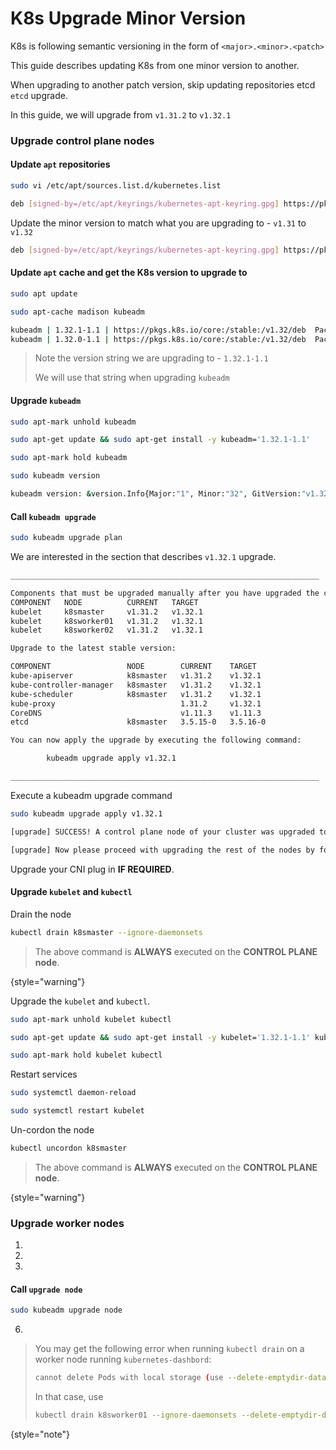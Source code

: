 # K8s Upgrade Minor Version

K8s is following semantic versioning in the form of `<major>.<minor>.<patch>`

This guide describes updating K8s from one minor version to another.

When upgrading to another patch version, skip updating repositories etcd `etcd` upgrade.

In this guide, we will upgrade from `v1.31.2` to `v1.32.1`

### Upgrade control plane nodes

#### Update `apt` repositories

```Bash
sudo vi /etc/apt/sources.list.d/kubernetes.list
```
```Bash
deb [signed-by=/etc/apt/keyrings/kubernetes-apt-keyring.gpg] https://pkgs.k8s.io/core:/stable:/v1.31/deb/ /
```
Update the minor version to match what you are upgrading to - `v1.31` to `v1.32`
```Bash
deb [signed-by=/etc/apt/keyrings/kubernetes-apt-keyring.gpg] https://pkgs.k8s.io/core:/stable:/v1.32/deb/ /
```
#### Update `apt` cache and get the K8s version to upgrade to
```Bash
sudo apt update
```
```Bash
sudo apt-cache madison kubeadm
```
```Bash
kubeadm | 1.32.1-1.1 | https://pkgs.k8s.io/core:/stable:/v1.32/deb  Packages
kubeadm | 1.32.0-1.1 | https://pkgs.k8s.io/core:/stable:/v1.32/deb  Packages
```
> Note the version string we are upgrading to - `1.32.1-1.1`
> 
> We will use that string when upgrading `kubeadm`
#### Upgrade `kubeadm`
```Bash
sudo apt-mark unhold kubeadm
```
```Bash
sudo apt-get update && sudo apt-get install -y kubeadm='1.32.1-1.1'
```
```Bash
sudo apt-mark hold kubeadm
```
```Bash
sudo kubeadm version
```
```Bash
kubeadm version: &version.Info{Major:"1", Minor:"32", GitVersion:"v1.32.1", GitCommit:"e9c9be4007d1664e68796af02b8978640d2c1b26", GitTreeState:"clean", BuildDate:"2025-01-15T14:39:14Z", GoVersion:"go1.23.4", Compiler:"gc", Platform:"linux/amd64"}
```
#### Call `kubeadm upgrade`
```Bash
sudo kubeadm upgrade plan
```
We are interested in the section that describes `v1.32.1` upgrade.
```Bash
_____________________________________________________________________

Components that must be upgraded manually after you have upgraded the control plane with 'kubeadm upgrade apply':
COMPONENT   NODE          CURRENT   TARGET
kubelet     k8smaster     v1.31.2   v1.32.1
kubelet     k8sworker01   v1.31.2   v1.32.1
kubelet     k8sworker02   v1.31.2   v1.32.1

Upgrade to the latest stable version:

COMPONENT                 NODE        CURRENT    TARGET
kube-apiserver            k8smaster   v1.31.2    v1.32.1
kube-controller-manager   k8smaster   v1.31.2    v1.32.1
kube-scheduler            k8smaster   v1.31.2    v1.32.1
kube-proxy                            1.31.2     v1.32.1
CoreDNS                               v1.11.3    v1.11.3
etcd                      k8smaster   3.5.15-0   3.5.16-0

You can now apply the upgrade by executing the following command:

        kubeadm upgrade apply v1.32.1

_____________________________________________________________________
```
Execute a kubeadm upgrade command
```Bash
sudo kubeadm upgrade apply v1.32.1
```
```Bash
[upgrade] SUCCESS! A control plane node of your cluster was upgraded to "v1.32.1".

[upgrade] Now please proceed with upgrading the rest of the nodes by following the right order.
```
Upgrade your CNI plug in **IF REQUIRED**.

#### Upgrade `kubelet` and `kubectl`
Drain the node
```Bash
kubectl drain k8smaster --ignore-daemonsets
```
> The above command is **ALWAYS** executed on the **CONTROL PLANE node**.
> 
{style="warning"}

Upgrade the `kubelet` and `kubectl`.
```Bash
sudo apt-mark unhold kubelet kubectl
```
```Bash
sudo apt-get update && sudo apt-get install -y kubelet='1.32.1-1.1' kubectl='1.32.1-1.1'
```
```Bash
sudo apt-mark hold kubelet kubectl
```
Restart services
```Bash
sudo systemctl daemon-reload
```
```Bash
sudo systemctl restart kubelet
```
Un-cordon the node
```Bash
kubectl uncordon k8smaster
```
> The above command is **ALWAYS** executed on the **CONTROL PLANE node**.
>
{style="warning"}

### Upgrade worker nodes
1.  [](#update-apt-repositories)
2. [](#update-apt-cache-and-get-the-k8s-version-to-upgrade-to)
3. [](#upgrade-kubeadm)

#### Call `upgrade node`
```Bash
sudo kubeadm upgrade node
```
6. [](#upgrade-kubelet-and-kubectl)
> You may get the following error when running `kubectl drain` on a worker node running `kubernetes-dashbord`:
> ```Bash
> cannot delete Pods with local storage (use --delete-emptydir-data to override): kube-system/metrics-server-66966f44c6-tgq9s, kubernetes-dashboard/kubernetes-dashboard-api-7746d7db6f-lkrbt, kubernetes-dashboard/kubernetes-dashboard-auth-6cdff87986-sxt52, kubernetes-dashboard/kubernetes-dashboard-kong-57d45c4f69-4qm9s, kubernetes-dashboard/kubernetes-dashboard-metrics-scraper-df869c886-m2s48, kubernetes-dashboard/kubernetes-dashboard-web-6ccf8d967-hn7zf
> ```
> In that case, use 
> ```Bash
>kubectl drain k8sworker01 --ignore-daemonsets --delete-emptydir-data
>```
> 
{style="note"}